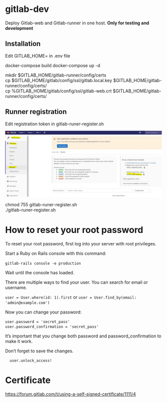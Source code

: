 # gitlab-dev
Deploy Gitlab-web and Gitlab-runner in one host. **Only for testing and development**


## Installation

Edit GITLAB_HOME=<path to gitlab> in .env file
  
docker-compose build
docker-compose up -d

mkdir $GITLAB_HOME/gitlab-runner/config/certs  
cp $GITLAB_HOME/gitlab/config/ssl/gitlab.local.key $GITLAB_HOME/gitlab-runner/config/certs/  
cp %GITLAB_HOME/gitlab/config/ssl/gitlab-web.crt $GITLAB_HOME/gitlab-runner/config/certs/  

## Runner registration  

Edit registration token in gitlab-runer-register.sh

![image](./uploads/runner.jpg)

chmod 755 gitlab-runer-register.sh  
./gitlab-runer-register.sh  


# How to reset your root password
To reset your root password, first log into your server with root privileges.

Start a Ruby on Rails console with this command:

```gitlab-rails console -e production```

Wait until the console has loaded.

There are multiple ways to find your user. You can search for email or username.

```user = User.where(id: 1).first```
or
```user = User.find_by(email: 'admin@example.com')```

Now you can change your password:
```
user.password = 'secret_pass'
user.password_confirmation = 'secret_pass'
```
It’s important that you change both password and password_confirmation to make it work.

Don’t forget to save the changes.
```user.save!  
  user.unlock_access!
  ```
  
# Certificate
https://forum.gitlab.com/t/using-a-self-signed-certificate/1111/4
